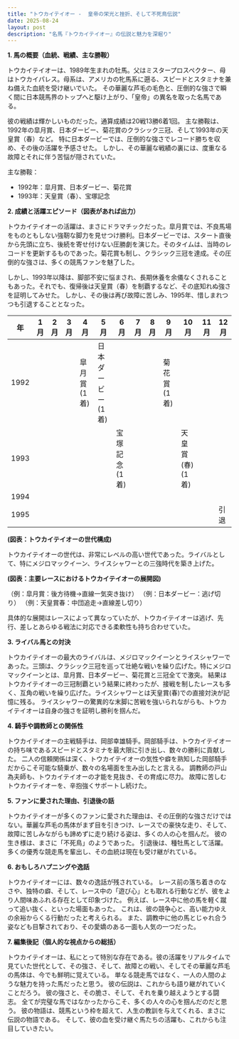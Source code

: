 ```yaml
---
title: "トウカイテイオー -  皇帝の栄光と挫折、そして不死鳥伝説"
date: 2025-08-24
layout: post
description: "名馬『トウカイテイオー』の伝説と魅力を深堀り"
---
```


**1. 馬の概要（血統、戦績、主な勝鞍）**

トウカイテイオーは、1989年生まれの牡馬。父はミスタープロスペクター、母はトウカイパレス。母系は、アメリカの牝馬系に遡る、スピードとスタミナを兼ね備えた血統を受け継いでいた。  その華麗な芦毛の毛色と、圧倒的な強さで瞬く間に日本競馬界のトップへと駆け上がり、「皇帝」の異名を取った名馬である。

彼の戦績は輝かしいものだった。通算成績は20戦13勝6着1回。  主な勝鞍は、1992年の皐月賞、日本ダービー、菊花賞のクラシック三冠、そして1993年の天皇賞（春）など。  特に日本ダービーでは、圧倒的な強さでレコード勝ちを収め、その後の活躍を予感させた。  しかし、その華麗な戦績の裏には、度重なる故障とそれに伴う苦悩が隠されていた。


主な勝鞍：

* 1992年：皐月賞、日本ダービー、菊花賞
* 1993年：天皇賞（春）、宝塚記念


**2. 成績と活躍エピソード（図表があれば出力）**


トウカイテイオーの活躍は、まさにドラマチックだった。皐月賞では、不良馬場をものともしない強靭な脚力を見せつけ勝利。日本ダービーでは、スタート直後から先頭に立ち、後続を寄せ付けない圧勝劇を演じた。そのタイムは、当時のレコードを更新するものであった。菊花賞も制し、クラシック三冠を達成。その圧倒的な強さは、多くの競馬ファンを魅了した。

しかし、1993年以降は、脚部不安に悩まされ、長期休養を余儀なくされることもあった。それでも、復帰後は天皇賞（春）を制覇するなど、その底知れぬ強さを証明してみせた。  しかし、その後は再び故障に苦しみ、1995年、惜しまれつつも引退することとなった。


| 年 | 1月 | 2月 | 3月 | 4月 | 5月 | 6月 | 7月 | 8月 | 9月 | 10月 | 11月 | 12月 |
|---|---|---|---|---|---|---|---|---|---|---|---|---|
| 1992 |  |  |  | 皐月賞(1着) | 日本ダービー(1着) |  |  |  | 菊花賞(1着) |  |  |  |
| 1993 |  |  |  |  |  | 宝塚記念(1着) |  |  |  | 天皇賞(春)(1着) |  |  |
| 1994 |  |  |  |  |  |  |  |  |  |  |  |  |
| 1995 |  |  |  |  |  |  |  |  |  |  |  | 引退 |


**(図表：トウカイテイオーの世代構成)**

トウカイテイオーの世代は、非常にレベルの高い世代であった。ライバルとして、特にメジロマックイーン、ライスシャワーとの三強時代を築き上げた。


**(図表：主要レースにおけるトウカイテイオーの展開図)**

（例：皐月賞：後方待機→直線一気突き抜け）
（例：日本ダービー：逃げ切り）
（例：天皇賞春：中団追走→直線差し切り）

具体的な展開はレースによって異なっていたが、トウカイテイオーは逃げ、先行、差しとあらゆる戦法に対応できる柔軟性も持ち合わせていた。


**3. ライバル馬との対決**

トウカイテイオーの最大のライバルは、メジロマックイーンとライスシャワーであった。三頭は、クラシック三冠を巡って壮絶な戦いを繰り広げた。特にメジロマックイーンとは、皐月賞、日本ダービー、菊花賞と三冠全てで激突。  結果はトウカイテイオーの三冠制覇という結果に終わったが、接戦を制したレースも多く、互角の戦いを繰り広げた。ライスシャワーとは天皇賞(春)での直接対決が記憶に残る。  ライスシャワーの驚異的な末脚に苦戦を強いられながらも、トウカイテイオーは自身の強さを証明し勝利を掴んだ。


**4. 騎手や調教師との関係性**

トウカイテイオーの主戦騎手は、岡部幸雄騎手。岡部騎手は、トウカイテイオーの持ち味であるスピードとスタミナを最大限に引き出し、数々の勝利に貢献した。  二人の信頼関係は深く、トウカイテイオーの気性や癖を熟知した岡部騎手だからこそ可能な騎乗が、数々の名場面を生み出したと言える。  調教師の戸山為夫師も、トウカイテイオーの才能を見抜き、その育成に尽力。  故障に苦しむトウカイテイオーを、辛抱強くサポートし続けた。


**5. ファンに愛された理由、引退後の話**

トウカイテイオーが多くのファンに愛された理由は、その圧倒的な強さだけではない。華麗な芦毛の馬体がまず目を引きつけ、レースでの豪快な走り、そして、故障に苦しみながらも諦めずに走り続ける姿は、多くの人の心を掴んだ。  彼の生き様は、まさに「不死鳥」のようであった。  引退後は、種牡馬として活躍。  多くの優秀な競走馬を輩出し、その血統は現在も受け継がれている。


**6. おもしろハプニングや逸話**

トウカイテイオーには、数々の逸話が残されている。  レース前の落ち着きのなさや、独特の癖、そして、レース中の「遊び心」とも取れる行動などが、彼をより人間味あふれる存在として印象づけた。  例えば、レース中に他の馬を軽く蹴って追い抜く、といった場面もあった。  これは、彼の競争心と、高い能力ゆえの余裕からくる行動だったと考えられる。  また、調教中に他の馬とじゃれ合う姿なども目撃されており、その愛嬌のある一面も人気の一つだった。


**7. 編集後記（個人的な視点からの総括）**

トウカイテイオーは、私にとって特別な存在である。彼の活躍をリアルタイムで見ていた世代として、その強さ、そして、故障との戦い、そしてその華麗な芦毛の馬体は、今でも鮮明に覚えている。  単なる競走馬ではなく、一人の人間のような魅力を持った馬だったと思う。  彼の伝説は、これからも語り継がれていくことだろう。  彼の強さと、その脆さ、そして、それを乗り越えようとする闘志。  全てが完璧な馬ではなかったからこそ、多くの人々の心を掴んだのだと思う。  彼の物語は、競馬という枠を超えて、人生の教訓を与えてくれる、まさに伝説の物語である。  そして、彼の血を受け継ぐ馬たちの活躍も、これからも注目していきたい。
